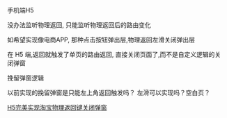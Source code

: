 手机端H5

没办法监听物理返回, 只能监听物理返回后的路由变化

如希望实现像电商APP, 那种点击按钮弹出层,物理返回左滑关闭弹出层

在 H5 端,返回就触发了单页的路由返回, 直接关闭页面了,而不是自定义逻辑的关闭弹窗

挽留弹窗逻辑

以前实现的挽留弹窗是只能左上角返回触发吗？
左滑可以实现吗？空白页？


[H5完美实现淘宝物理返回键关闭弹窗](https://juejin.cn/post/7163249902909128711)